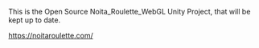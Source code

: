 This is the Open Source Noita_Roulette_WebGL Unity Project, that will be kept up to date.

https://noitaroulette.com/
